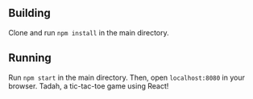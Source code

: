 ## Building
Clone and run `npm install` in the main directory.

## Running
Run `npm start` in the main directory.
Then, open `localhost:8080` in your browser.
Tadah, a tic-tac-toe game using React!
